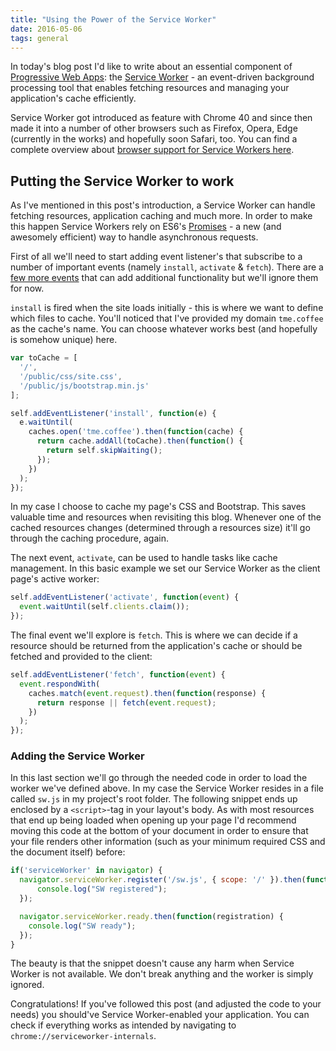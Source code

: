 ```yaml
---
title: "Using the Power of the Service Worker"
date: 2016-05-06
tags: general
---
```


In today's blog post I'd like to write about an essential component of [Progressive Web Apps](http://developers.google.com/web/progressive-web-apps?hl=en): the [Service Worker](http://slightlyoff.github.io/ServiceWorker/spec/service_worker/) - an event-driven background processing tool that enables fetching resources and managing your application's cache efficiently.

<!-- more -->

Service Worker got introduced as feature with Chrome 40 and since then made it into a number of other browsers such as Firefox, Opera, Edge (currently in the works) and hopefully soon Safari, too. You can find a complete overview about [browser support for Service Workers here](http://jakearchibald.github.io/isserviceworkerready/).

## Putting the Service Worker to work

As I've mentioned in this post's introduction, a Service Worker can handle fetching resources, application caching and much more. In order to make this happen Service Workers rely on ES6's [Promises](http://developer.mozilla.org/en/docs/Web/JavaScript/Reference/Global_Objects/Promise#Description) - a new (and awesomely efficient) way to handle asynchronous requests.

First of all we'll need to start adding event listener's that subscribe to a number of important events (namely `install`, `activate` & `fetch`). There are a [few more events](http://developer.mozilla.org/en-US/docs/Web/API/Service_Worker_API/Using_Service_Workers#Basic_architecture) that can add additional functionality but we'll ignore them for now.

`install` is fired when the site loads initially - this is where we want to define which files to cache. You'll noticed that I've provided my domain `tme.coffee` as the cache's name. You can choose whatever works best (and hopefully is somehow unique) here.

~~~js
var toCache = [
  '/',
  '/public/css/site.css',
  '/public/js/bootstrap.min.js'
];

self.addEventListener('install', function(e) {
  e.waitUntil(
    caches.open('tme.coffee').then(function(cache) {
      return cache.addAll(toCache).then(function() {
        return self.skipWaiting();
      });
    })
  );
});
~~~

In my case I choose to cache my page's CSS and Bootstrap. This saves valuable time and resources when revisiting this blog. Whenever one of the cached resources changes (determined through a resources size) it'll go through the caching procedure, again.

The next event, `activate`, can be used to handle tasks like cache management. In this basic example we set our Service Worker as the client page's active worker:

~~~js
self.addEventListener('activate', function(event) {
  event.waitUntil(self.clients.claim());
});
~~~

The final event we'll explore is `fetch`. This is where we can decide if a resource should be returned from the application's cache or should be fetched and provided to the client:

~~~js
self.addEventListener('fetch', function(event) {
  event.respondWith(
    caches.match(event.request).then(function(response) {
      return response || fetch(event.request);
    })
  );
});
~~~

### Adding the Service Worker

In this last section we'll go through the needed code in order to load the worker we've defined above. In my case the Service Worker resides in a file called `sw.js` in my project's root folder. The following snippet ends up enclosed by a `<script>`-tag in your layout's body. As with most resources that end up being loaded when opening up your page I'd recommend moving this code at the bottom of your document in order to ensure that your file renders other information (such as your minimum required CSS and the document itself) before:

~~~js
if('serviceWorker' in navigator) {
  navigator.serviceWorker.register('/sw.js', { scope: '/' }).then(function(registration) {
      console.log("SW registered");
  });

  navigator.serviceWorker.ready.then(function(registration) {
    console.log("SW ready");
  });
}
~~~

The beauty is that the snippet doesn't cause any harm when Service Worker is not available. We don't break anything and the worker is simply ignored.

Congratulations! If you've followed this post (and adjusted the code to your needs) you should've Service Worker-enabled your application. You can check if everything works as intended by navigating to `chrome://serviceworker-internals`.
